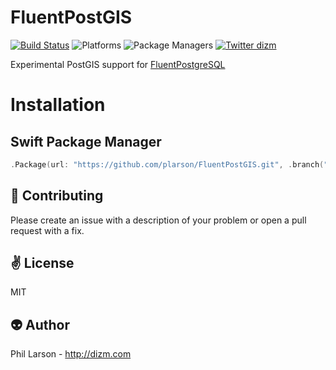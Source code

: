 # FluentPostGIS

[![Build Status](https://travis-ci.org/plarson/FluentPostGIS.svg?branch=master)](https://travis-ci.org/plarson/FluentPostGIS)
![Platforms](https://img.shields.io/badge/platforms-Linux%20%7C%20OS%20X-blue.svg)
![Package Managers](https://img.shields.io/badge/package%20managers-SwiftPM-yellow.svg)
[![Twitter dizm](https://img.shields.io/badge/twitter-dizm-green.svg)](http://twitter.com/dizm)

Experimental PostGIS support for [FluentPostgreSQL](https://github.com/vapor/fluent-postgresql)

# Installation

## Swift Package Manager

```swift
.Package(url: "https://github.com/plarson/FluentPostGIS.git", .branch("master"))
```

:gift_heart: Contributing
------------
Please create an issue with a description of your problem or open a pull request with a fix.

:v: License
-------
MIT

:alien: Author
------
Phil Larson - http://dizm.com
